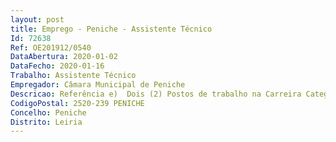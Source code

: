```yaml
--- 
layout: post
title: Emprego - Peniche - Assistente Técnico
Id: 72638
Ref: OE201912/0540
DataAbertura: 2020-01-02
DataFecho: 2020-01-16
Trabalho: Assistente Técnico
Empregador: Câmara Municipal de Peniche
Descricao: Referência e)  Dois (2) Postos de trabalho na Carreira Categoria de Assistente Técnico para o Setor de Licenciamento – Gestor de Procedimento – DPGU.Exerce funções de natureza executiva, de aplicação de métodos e processos, com base em diretivas definidas e instruções gerais, de grau médio de complexidade, na área do expediente geral e atendimento público, nomeadamente  Assegurar todas as operações de natureza administrativa necessárias à prossecução dos procedimentos relativos a cada tipo de processo (Pedidos de Informação Simples, Pedidos de Informação Prévia, Comunicações Prévias, Licenciamentos, Loteamentos Urbanos, Obras de Urbanização e Infraestruturas, etc.) desde a sua receção ao respetivo arquivo  organização de processos, tramitação, solicitação de pareceres das entidades externas e serviços técnicos, propostas de despacho e deliberação, cálculo e liquidação de taxas, emissão de alvarás de obras e de utilização, emissão de certidões e demais títulos inerentes às operações urbanísticas, sem prejuízo das competências legalmente atribuídas ao “gestor do procedimento”  Assegurar o atendimento aos munícipes, presencialmente ou por qualquer outro meio  Proceder à triagem de todo o expediente exterior dirigido à divisão  Assegurar a receção, registo, organização, encaminhamento e arquivo do expediente e correspondência em conformidade com a política estabelecida para o funcionamento do sistema de gestão documental do município  Promover a recolha, registo informático e encaminhamento dos pedidos apresentados na divisão  Promover o tratamento de toda a documentação recebida, anexando a aos respetivos processos  Notificar os interessados de todas as decisões proferidas nos processos que lhe estejam confiados  Emitir certidões e autenticações relativas aos processos  Promover a gestão e controlo dos prazos relativos a todos os processos da divisão  Certificar os factos e atos no âmbito do urbanismo que constem dos respetivos arquivos  Executar todos os serviços que, de algum modo, se prendam com a realização de operações urbanísticas nas suas relações com os serviços municipais.
CodigoPostal: 2520-239 PENICHE
Concelho: Peniche
Distrito: Leiria
--- 
```

